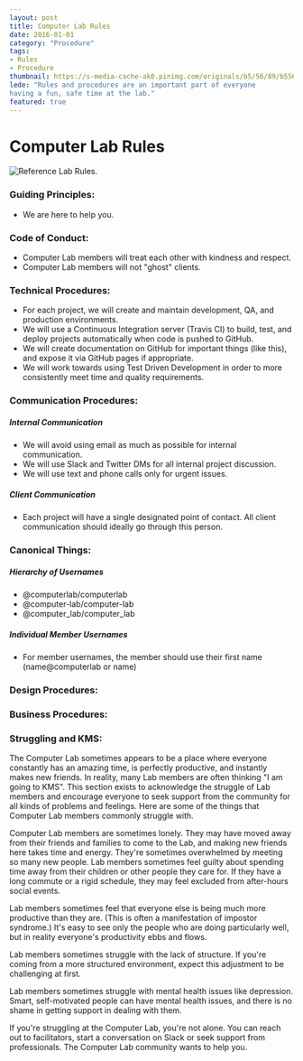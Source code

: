 ```yaml
---
layout: post
title: Computer Lab Rules 
date: 2016-01-01
category: "Procedure"
tags: 
- Rules
- Procedure 
thumbnail: https://s-media-cache-ak0.pinimg.com/originals/b5/56/89/b55689ffec09c9e77d39b12fffccc8cf.jpg
lede: "Rules and procedures are an important part of everyone
having a fun, safe time at the lab."
featured: true
---
```

# Computer Lab Rules

![Reference Lab Rules.](https://s-media-cache-ak0.pinimg.com/originals/b5/56/89/b55689ffec09c9e77d39b12fffccc8cf.jpg)

### Guiding Principles:
- We are here to help you. 

### Code of Conduct:
- Computer Lab members will treat each other with kindness and respect.
- Computer Lab members will not "ghost" clients.

### Technical Procedures:
- For each project, we will create and maintain development, QA, and production environments.
- We will use a Continuous Integration server (Travis CI) to build, test, and deploy projects 
  automatically when code is pushed to GitHub. 
- We will create documentation on GitHub for important things (like this), and expose it via GitHub 
  pages if appropriate.
- We will work towards using Test Driven Development in order to more consistently meet time and
  quality requirements.

### Communication Procedures:

##### Internal Communication
- We will avoid using email as much as possible for internal communication. 
- We will use Slack and Twitter DMs for all internal project discussion. 
- We will use text and phone calls only for urgent issues. 

##### Client Communication
- Each project will have a single designated point of contact. All client communication should ideally go through this person.

### Canonical Things:

##### Hierarchy of Usernames
- @computerlab/computerlab
- @computer-lab/computer-lab 
- @computer_lab/computer_lab

##### Individual Member Usernames
- For member usernames, the member should use their first name (name@computerlab or name)

### Design Procedures:

### Business Procedures:

### Struggling and KMS:

The Computer Lab sometimes appears to be a place where everyone constantly has an amazing time, is perfectly productive, and instantly makes new friends. In reality, many Lab members are often thinking "I am going to KMS". This section exists to acknowledge the struggle of Lab members and encourage everyone to seek support from the community for all kinds of problems and feelings.  Here are some of the things that Computer Lab members commonly struggle with.

Computer Lab members are sometimes lonely. They may have moved away from their friends and families to come to the Lab, and making new friends here takes time and energy. They're sometimes overwhelmed by meeting so many new people. Lab members sometimes feel guilty about spending time away from their children or other people they care for. If they have a long commute or a rigid schedule, they may feel excluded from after-hours social events.

Lab members sometimes feel that everyone else is being much more productive than they are. (This is often a manifestation of impostor syndrome.) It's easy to see only the people who are doing particularly well, but in reality everyone's productivity ebbs and flows.

Lab members sometimes struggle with the lack of structure. If you're coming from a more structured environment, expect this adjustment to be challenging at first.

Lab members sometimes struggle with mental health issues like depression. Smart, self-motivated people can have mental health issues, and there is no shame in getting support in dealing with them.

If you're struggling at the Computer Lab, you're not alone. You can reach out to facilitators, start a conversation on Slack or seek support from professionals. The Computer Lab community wants to help you.
